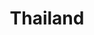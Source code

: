 ---
title: "Thailand"
introtext: "Thailand wordt ook wel het ‘Land van de Glimlach’ genoemd ligt in Zuidoost-Azië. De hoofdstad Bangkok is al een avontuur op zich waar de Thaise bevolking je zeer gastvrij ontvangt. Bangkok is een enorme metropool met veel bezienswaardigheden, zoals prachtige tempels, luxe shoppingmalls en geweldige restaurants. "
introimage: "https://lh3.googleusercontent.com/5rJB3oFf6mQU12QuSTJ_jz5E6PT_Uw-suyi1xAgb5ZhT1nokkSs5fkKSkCnydpWXzI0CDnvxndI_Q0vaJlbWlVHx2wyPHxMe0KM03ePWx2Y-c6gsJP6mH6byFJTZKJiw7X0jKySshQ=w800"
surface: "513.000"
inhabitants: "69.000.000"
rate: "38,1"
valuta: "baht"
main_text: "In het zuiden van Thailand vind je de witte stranden van je dromen. Aan de westkant grenst Thailand aan de Andaman Zee waar prachtige strandbestemmingen als Koh Phi Phi en Phuket te vinden zijn. Maak een rondreis door Thailand en laat je leiden langs schitterende boeddhistische tempels, exotische dieren en sprookjesachtige zandstranden!"
fact_one_text: ""
fact_two_text: ""
bigmac_index: ""
images: "https://lh3.googleusercontent.com/ZpGUVqfVUE_UztcNKHAr765-qp6ejs-Izu8XW8N5bhidPRU51sliUShyanJwHCIwVvCbvVlfVxYtXAEexJMgKnM61e0ASI-j1C_8124HiN__PzFsPec6DhogUJd6xJsUCWcAfaHYuA=w800|https://lh3.googleusercontent.com/fRtBQJYH16-boFQGGIBYtmUdY45DDyyPRIYoCzlSZAP_V8dwv1OoEH3tvePfMKK1te9qKcnYuAlK3UBsQDrIQ1g1AlzbwGaXTtHLVprV7X12nBslKkDr5cAxnJT1TnD2kT2snel3zA=w800|https://lh3.googleusercontent.com/PlGP2JW89EEoa67qz7muXRzVNTBTf2RzhWzyTdGDGB5BTVzsB5uKu49rYIqJ0Fmoz5WMOYbWP5b8dYw8euQXXvNII61C-gVVvIkIuVQhWuzpgfCkrdJMiQrP5NNzO9O9wP6wKXKzYg=w800|https://lh3.googleusercontent.com/rtz3qSPjxtmphbgvagyMDcXSiKw-GlbYxeE2SjPVczZoArccn3a6lKhYU94g6Z7kIHfJwyPjefP0vsp8BLB2il0SnNwXGj4dftzzJl2ouFVWgvnt3CD42sqtRsArue-xYqLVhQNCWA=w800"
flight_button_title: "Check vluchtprijzen Thailand"
flight_button_url: "https://lt45.net/c/?si=11986&li=1528136&wi=335922&ws=&dl=transport%2Fflights%2Fnl%2Fth%2F%3Flocale%3Dnl-NL%26currency%3DEUR%26market%3DNL"
inspiration_url: "https://partner.bol.com/click/click?p=2&t=url&s=1025999&f=TXL&url=https%3A%2F%2Fwww.bol.com%2Fnl%2Ff%2Flonely-planet-thailand%2F30443557%2F&name=Lonely%20Planet%20Thailand%2C%20Lonely%20Planet"
country_code: "th"
hotels_url: "https://www.booking.com/country/th.nl.html?aid=1837623"
continent: "Azië"
---